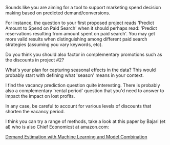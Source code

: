 Sounds like you are aiming for a tool to support marketing spend decision making based on predicted demand/conversions. 

For instance, the question to your first proposed project reads 'Predict Amount to Spend on Paid Search' when 
it should perhaps read: 'Predict reservations resulting from amount spent on paid search'. You may get more valid results 
when distinguishing among different paid search strategies (assuming you vary keywords, etc). 

Do you think you should also factor in complementary promotions such as the discounts in project #2?

What's your plan for capturing seasonal effects in the data? This would probably start with defining what 'season' means in your context.

I find the vacancy prediction question quite interesting. There is probably also a complementary 'rental period' question that you'd need to answer to impact the impact on lost profits. 

In any case, be careful to account for various levels of discounts that shorten the vacancy period. 

I think you can try a range of methods, take a look at this paper by Bajari (et al) who is also Chief Economicst at amazon.com:

[Demand Estimation with Machine Learning and Model Combination](http://faculty.washington.edu/bajari/research/DataMiningDemand2015-2-4.pdf)